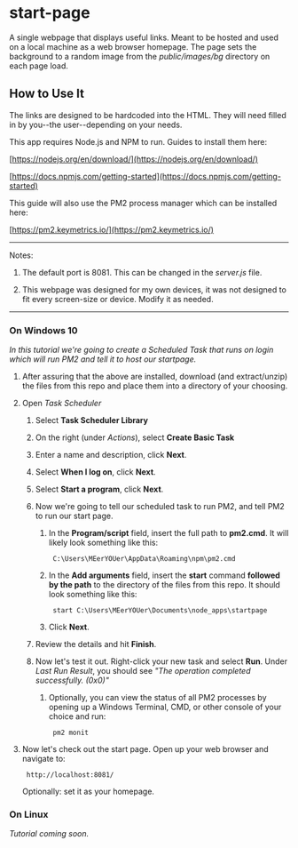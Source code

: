 # start-page

A single webpage that displays useful links. Meant to be hosted and used on a local machine as a web browser homepage. The page sets the background to a random image from the *public/images/bg* directory on each page load.

## How to Use It

The links are designed to be hardcoded into the HTML. They will need filled in by you--the user--depending on your needs.

This app requires Node.js and NPM to run. Guides to install them here:

[https://nodejs.org/en/download/](https://nodejs.org/en/download/)

[https://docs.npmjs.com/getting-started](https://docs.npmjs.com/getting-started)

This guide will also use the PM2 process manager which can be installed here:

[https://pm2.keymetrics.io/](https://pm2.keymetrics.io/)

---

Notes:

1. The default port is 8081. This can be changed in the *server.js* file.

2. This webpage was designed for my own devices, it was not designed to fit every screen-size or device. Modify it as needed.

---

### On Windows 10

*In this tutorial we're going to create a Scheduled Task that runs on login which will run PM2 and tell it to host our startpage.*

1. After assuring that the above are installed, download (and extract/unzip) the files from this repo and place them into a directory of your choosing.

2. Open *Task Scheduler*
    1. Select **Task Scheduler Library**
    2. On the right (under *Actions*), select **Create Basic Task**
    3. Enter a name and description, click **Next**.
    4. Select **When I log on**, click **Next**.
    5. Select **Start a program**, click **Next**.
    6. Now we're going to tell our scheduled task to run PM2, and tell PM2 to run our start page.
        1. In the **Program/script** field, insert the full path to **pm2.cmd**. It will likely look something like this:

                C:\Users\MEerYOUer\AppData\Roaming\npm\pm2.cmd

        2. In the **Add arguments** field, insert the **start** command **followed by the path** to the directory of the files from this repo. It should look something like this:

                start C:\Users\MEerYOUer\Documents\node_apps\startpage

        3. Click **Next**.

    7. Review the details and hit **Finish**.
    8. Now let's test it out. Right-click your new task and select **Run**. Under *Last Run Result*, you should see *"The operation completed successfully. (0x0)"*
        1. Optionally, you can view the status of all PM2 processes by opening up a Windows Terminal, CMD, or other console of your choice and run:

                pm2 monit

3. Now let's check out the start page. Open up your web browser and navigate to:

        http://localhost:8081/

    Optionally: set it as your homepage.

### On Linux

*Tutorial coming soon.*
